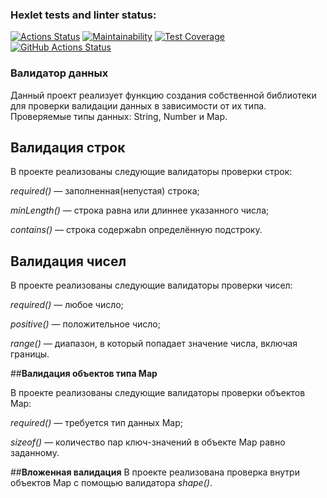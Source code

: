 ### Hexlet tests and linter status:
[![Actions Status](https://github.com/fedorovaea18/java-project-78/actions/workflows/hexlet-check.yml/badge.svg)](https://github.com/fedorovaea18/java-project-78/actions)
[![Maintainability](https://api.codeclimate.com/v1/badges/f98370da14866d304cd0/maintainability)](https://codeclimate.com/github/fedorovaea18/java-project-78/maintainability)
[![Test Coverage](https://api.codeclimate.com/v1/badges/f98370da14866d304cd0/test_coverage)](https://codeclimate.com/github/fedorovaea18/java-project-78/test_coverage)
[![GitHub Actions Status](https://github.com/fedorovaea18/java-project-78/actions/workflows/github-actions.yml/badge.svg)](https://github.com/fedorovaea18/java-project-78/actions)

### **Валидатор данных**

Данный проект реализует функцию создания собственной библиотеки для проверки валидации данных в зависимости от их типа. Проверяемые типы данных: String, Number и Map.

## **Валидация строк**

В проекте реализованы следующие валидаторы проверки строк:

_required()_ — заполненная(непустая) строка;

_minLength()_ — строка равна или длиннее указанного числа;

_contains()_ — cтрока содержаbn определённую подстроку.

## **Валидация чисел**

В проекте реализованы следующие валидаторы проверки чисел:

_required()_ — любое число;

_positive()_ — положительное число;

_range()_ — диапазон, в который попадает значение числа, включая границы.

##**Валидация объектов типа Map**

В проекте реализованы следующие валидаторы проверки объектов Map:

_required()_ — требуется тип данных Map;

_sizeof()_ — количество пар ключ-значений в объекте Map равно заданному.

##**Вложенная валидация**
В проекте реализована проверка внутри объектов Map с помощью валидатора _shape()_.
